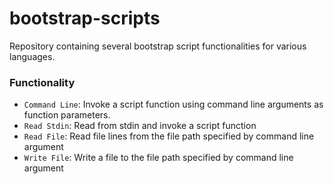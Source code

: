 # bootstrap-scripts

Repository containing several bootstrap script functionalities for various languages.

### Functionality
- `Command Line`: Invoke a script function using command line arguments as function parameters.
- `Read Stdin`: Read from stdin and invoke a script function
- `Read File`: Read file lines from the file path specified by command line argument
- `Write File`: Write a file to the file path specified by command line argument
